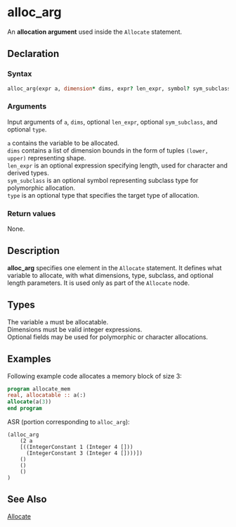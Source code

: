 # alloc_arg

An **allocation argument** used inside the `Allocate` statement.

## Declaration

### Syntax

```fortran
alloc_arg(expr a, dimension* dims, expr? len_expr, symbol? sym_subclass, ttype? type)
```

### Arguments

Input arguments of `a`, `dims`, optional `len_expr`, optional `sym_subclass`, and optional `type`.

`a` contains the variable to be allocated.  
`dims` contains a list of dimension bounds in the form of tuples `(lower, upper)` representing shape.  
`len_expr` is an optional expression specifying length, used for character and derived types.  
`sym_subclass` is an optional symbol representing subclass type for polymorphic allocation.  
`type` is an optional type that specifies the target type of allocation.

### Return values

None.

## Description

**alloc_arg** specifies one element in the `Allocate` statement. It defines what variable to allocate, with what dimensions, type, subclass, and optional length parameters. It is used only as part of the `Allocate` node.

## Types

The variable `a` must be allocatable.  
Dimensions must be valid integer expressions.  
Optional fields may be used for polymorphic or character allocations.

## Examples

Following example code allocates a memory block of size 3:

```fortran
program allocate_mem
real, allocatable :: a(:)
allocate(a(3))
end program
```

ASR (portion corresponding to `alloc_arg`):

```
(alloc_arg
    (2 a
    [((IntegerConstant 1 (Integer 4 []))
      (IntegerConstant 3 (Integer 4 [])))])
    ()
    ()
    ()
)
```

## See Also

[Allocate](#allocate)
